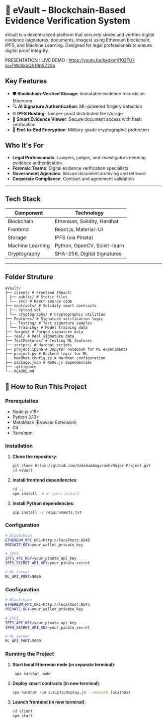# 🔐 eVault – Blockchain-Based Evidence Verification System

eVault is a decentralized platform that securely stores and verifies digital evidence (signatures, documents, images) using Ethereum blockchain, IPFS, and Machine Learning. Designed for legal professionals to ensure digital proof integrity.

PRESENTATION : 
LIVE DEMO : https://youtu.be/kedkmKf02FU?si=FWdhkbQS1RpSZ23a

## Key Features

- 🛡️ **Blockchain-Verified Storage**: Immutable evidence records on Ethereum
- 🔍 **AI Signature Authentication**: ML-powered forgery detection 
- 🌐 **IPFS Hosting**: Tamper-proof distributed file storage
- 📄 **Smart Evidence Viewer**: Secure document access with hash verification
- 🔐 **End-to-End Encryption**: Military-grade cryptographic protection

## Who It's For

- **Legal Professionals**: Lawyers, judges, and investigators needing evidence authentication
- **Forensic Teams**: Digital evidence verification specialists
- **Government Agencies**: Secure document archiving and retrieval
- **Corporate Compliance**: Contract and agreement validation

---

## Tech Stack

| Component          | Technology                          |
|--------------------|-------------------------------------|
| Blockchain         | Ethereum, Solidity, Hardhat         |
| Frontend           | React.js, Material-UI               |
| Storage            | IPFS (via Pinata)                   |
| Machine Learning   | Python, OpenCV, Scikit-learn        |
| Cryptography       | SHA-256, Digital Signatures         |

---

## Folder Struture 
```
eVault/
├── client/ # Frontend (React)
│ ├── public/ # Static files
│ └── src/ # React source code
├── contracts/ # Solidity smart contracts
│ ├── Upload.sol
│ └── cryptography/ # Cryptographic utilities
├── Features/ # Signature verification logic
│ ├── Testing/ # Test signature samples
│ └── Training/ # Model training data
├── forged/ # Forged signature data
├── real/ # Real signature data
├── TestFeatures/ # Testing ML features
├── scripts/ # Hardhat scripts
├── project.ipynb # Jupyter notebook for ML experiments
├── project.py # Backend logic for ML
├── hardhat.config.js # Hardhat configuration
├── package.json # Node.js dependencies
├── .gitignore
└── README.md
```

## 🚀 How to Run This Project

### Prerequisites
- Node.js v18+
- Python 3.10+
- MetaMask (Browser Extension)
- Git
- Yarn/npm

### Installation

1. **Clone the repository**:
   ```bash
   git clone https://github.com/SakshamAngirash/Major-Project.git
   cd eVault
   ```
   
2. **Install frontend dependencies**:
   ```bash
   cd ..
   npm install  # or yarn install
   ```   

3. **Install Python dependencies**:
   ```bash
   pip install -r requirements.txt
   ```     

### Configuration

   ```bash
   # Blockchain
   ETHEREUM_RPC_URL=http://localhost:8545
   PRIVATE_KEY=your_wallet_private_key

   # IPFS
   IPFS_API_KEY=your_pinata_api_key
   IPFS_SECRET_API_KEY=your_pinata_secret

   # ML Server
   ML_API_PORT=5000
   ``` 

### Configuration

   ```bash
   # Blockchain
   ETHEREUM_RPC_URL=http://localhost:8545
   PRIVATE_KEY=your_wallet_private_key

   # IPFS
   IPFS_API_KEY=your_pinata_api_key
   IPFS_SECRET_API_KEY=your_pinata_secret

   # ML Server
   ML_API_PORT=5000
   ```            

### Running the Project

1. **Start local Ethereum node (in separate terminal)**:
   ```bash
    npx hardhat node
   ```
   
2. **Deploy smart contracts (in new terminal)**:
   ```bash
   npx hardhat run scripts/deploy.js --network localhost
   ```   

   
3. **Launch frontend (in new terminal)**:
   ```bash
   cd client
   npm start
   ```   
  
